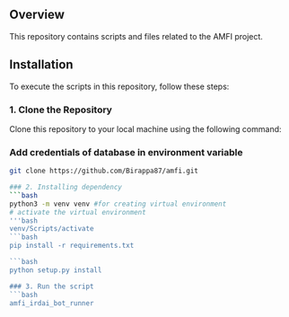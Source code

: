 ## Overview
This repository contains scripts and files related to the AMFI project.

## Installation
To execute the scripts in this repository, follow these steps:

### 1. Clone the Repository
Clone this repository to your local machine using the following command:

### Add credentials of database in environment variable

```bash
git clone https://github.com/Birappa87/amfi.git

### 2. Installing dependency
```bash
python3 -m venv venv #for creating virtual environment
# activate the virtual environment
'''bash
venv/Scripts/activate
```bash
pip install -r requirements.txt

```bash
python setup.py install

### 3. Run the script
```bash
amfi_irdai_bot_runner
